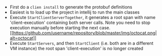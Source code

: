 - First do a `clien install` to generate the protobuf definitions
- Easiest is to load up the project in intellij to run the main classes
- Execute `StartClientServerTogether`, it generates a root span with name 'client-execution' containing both server calls. Note you need to stop execution manually before starting the next case.   
[[https://github.com/username/repository/blob/master/img/octocat.png|alt=octocat]]
- Execute `StartServers`, and then `StartClient` (i.e. both are in a different VM instance) the root span 'client-execution' is no longer created
